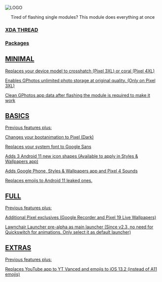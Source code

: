 ![LOGO](https://img.xda-cdn.com/1hgayhZ9FvuYUwtO_prBPMdDwAU=/https%3A%2F%2Fi.imgur.com%2FgjudNho.png)
<p style="text-align: center;">Tired of flashing single modules? This module does everything at once</p>

### <a href=https://forum.xda-developers.com/oneplus-6/themes/magisk-module-pixel-features-lite-t4028779/>XDA THREAD

### Packages

## MINIMAL

Replaces your device model to crosshatch (Pixel 3XL) or coral (Pixel 4XL)

Enables GPhotos unlimited photo storage at original quality. (Only on Pixel 3XL)

Clean GPhotos app data after flashing the module is required to make it work


## BASICS

Previous features plus:

Changes your bootanimation to Pixel (Dark)

Replaces your system font to Google Sans

Adds 3 Android 11 new icon shapes (Available to apply in Styles & Wallpapers app)

Adds Google Phone, Styles & Wallpapers app and Pixel 4 Sounds

Replaces emojis to Android 11 leaked ones. 


## FULL

Previous features plus:

Additional Pixel exclusives (Google Recorder and Pixel 19 Live Wallpapers)

Lawnchair Launcher pre-alpha as main launcher (Since v2.3, no need for Quickswitch for animations. Only select it as default launcher)


## EXTRAS

Previous features plus:

Replaces YouTube app to YT Vanced and emojis to iOS 13.2 (instead of A11 emojis)
